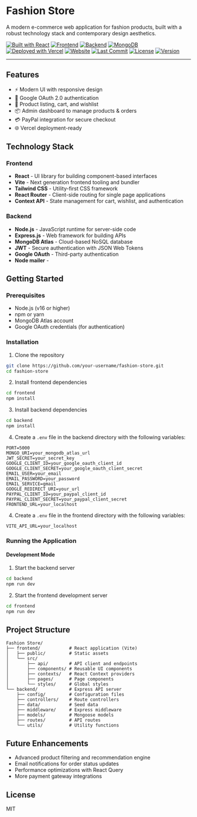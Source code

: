 # Fashion Store

A modern e-commerce web application for fashion products, built with a robust technology stack and contemporary design aesthetics.

[![Built with React](https://img.shields.io/badge/Built%20with-React-61DAFB?style=flat&logo=react&logoColor=white)](https://reactjs.org/)
[![Frontend](https://img.shields.io/badge/frontend-Vite-blue?style=flat&logo=vite&logoColor=white)](https://vitejs.dev/)
[![Backend](https://img.shields.io/badge/backend-Express.js-black?style=flat&logo=express&logoColor=white)](https://expressjs.com/)
[![MongoDB](https://img.shields.io/badge/database-MongoDB-green?style=flat&logo=mongodb&logoColor=white)](https://www.mongodb.com/)
[![Deployed with Vercel](https://img.shields.io/badge/Deployed%20with-Vercel-black?style=flat&logo=vercel&logoColor=white)](https://vercel.com/)
[![Website](https://img.shields.io/website?url=https%3A%2F%2Fecommerce-fashion.vercel.app)](https://e-commerce-fashion-store-ykdu.vercel.app/)
[![Last Commit](https://img.shields.io/github/last-commit/Abid-sh84/E-commerce-Fashion-Store?color=brightgreen)](https://github.com/Abid-sh84/E-commerce-Fashion-Store/commits)
[![License](https://img.shields.io/github/license/Abid-sh84/E-commerce-Fashion-Store?color=yellow)](./LICENSE)
[![Version](https://img.shields.io/badge/version-1.0.0-blue)](https://github.com/Abid-sh84/E-commerce-Fashion-Store/releases)

---

## Features

- ⚡ Modern UI with responsive design
- 🔐 Google OAuth 2.0 authentication
- 🛒 Product listing, cart, and wishlist
- 📦 Admin dashboard to manage products & orders
- 💳 PayPal integration for secure checkout
- 🌐 Vercel deployment-ready

## Technology Stack

### Frontend

- **React** - UI library for building component-based interfaces
- **Vite** - Next generation frontend tooling and bundler
- **Tailwind CSS** - Utility-first CSS framework
- **React Router** - Client-side routing for single page applications
- **Context API** - State management for cart, wishlist, and authentication

### Backend

- **Node.js** - JavaScript runtime for server-side code
- **Express.js** - Web framework for building APIs
- **MongoDB Atlas** - Cloud-based NoSQL database
- **JWT** - Secure authentication with JSON Web Tokens
- **Google OAuth** - Third-party authentication
- **Node mailer** -

## Getting Started

### Prerequisites

- Node.js (v16 or higher)
- npm or yarn
- MongoDB Atlas account
- Google OAuth credentials (for authentication)

### Installation

1. Clone the repository
```bash
git clone https://github.com/your-username/fashion-store.git
cd fashion-store
```

2. Install frontend dependencies
```bash
cd frontend
npm install
```

3. Install backend dependencies
```bash
cd backend
npm install
```

4. Create a `.env` file in the backend directory with the following variables:
```
PORT=5000
MONGO_URI=your_mongodb_atlas_url
JWT_SECRET=your_secret_key
GOOGLE_CLIENT_ID=your_google_oauth_client_id
GOOGLE_CLIENT_SECRET=your_google_oauth_client_secret
EMAIL_USER=your_email
EMAIL_PASSWORD=your_password
EMAIL_SERVICE=gmail
GOOGLE_REDIRECT_URI=your_url
PAYPAL_CLIENT_ID=your_paypal_client_id
PAYPAL_CLIENT_SECRET=your_paypal_client_secret
FRONTEND_URL=your_localhost
```


4. Create a `.env` file in the frontend directory with the following variables:
```
VITE_API_URL=your_localhost
```

### Running the Application

#### Development Mode

1. Start the backend server
```bash
cd backend
npm run dev
```

2. Start the frontend development server
```bash
cd frontend
npm run dev
```

## Project Structure

```
Fashion Store/
├── frontend/           # React application (Vite)
│   ├── public/         # Static assets
│   └── src/
│       ├── api/        # API client and endpoints
│       ├── components/ # Reusable UI components
│       ├── contexts/   # React Context providers
│       ├── pages/      # Page components
│       └── styles/     # Global styles
└── backend/            # Express API server
    ├── config/         # Configuration files
    ├── controllers/    # Route controllers
    ├── data/           # Seed data
    ├── middleware/     # Express middleware
    ├── models/         # Mongoose models
    ├── routes/         # API routes
    └── utils/          # Utility functions
```

## Future Enhancements

- Advanced product filtering and recommendation engine
- Email notifications for order status updates
- Performance optimizations with React Query
- More payment gateway integrations

## License

MIT





